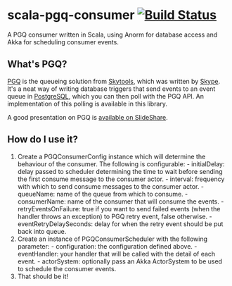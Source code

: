scala-pgq-consumer [![Build Status](https://travis-ci.org/BrandwatchLtd/pgq-consumer.svg)](https://travis-ci.org/BrandwatchLtd/pgq-consumer)
============

A PGQ consumer written in Scala, using Anorm for database access and Akka for scheduling consumer events.

What's PGQ?
-----------

[PGQ](https://wiki.postgresql.org/wiki/PGQ_Tutorial) is the queueing solution from [Skytools](https://wiki.postgresql.org/wiki/Skytools), which was written by [Skype](http://www.skype.com/en/). It's a neat way of writing database triggers that send events to an event queue in [PostgreSQL](http://www.postgresql.org/), which you can then poll with the PGQ API. An implementation of this polling is available in this library. 

A good presentation on PGQ is [available on SlideShare](http://www.slideshare.net/adorepump/skytools-pgq-queues-and-applications).

How do I use it?
----------------

  1. Create a PGQConsumerConfig instance which will determine the behaviour of the consumer. The following is configurable:
    - initialDelay: delay passed to scheduler determining the time to wait before sending the first consume message to the consumer actor.
    - interval: frequency with which to send consume messages to the consumer actor.
    - queueName: name of the queue from which to consume.
    - consumerName: name of the consumer that will consume the events.
    - retryEventsOnFailure: true if you want to send failed events (when the handler throws an exception) to PGQ retry event, false otherwise.
    - eventRetryDelaySeconds: delay for when the retry event should be put back into queue.
  2. Create an instance of PGQConsumerScheduler with the following parameter:
    - configuration: the configuration defined above.
    - eventHandler: your handler that will be called with the detail of each event.
    - actorSystem: optionally pass an Akka ActorSystem to be used to schedule the consumer events.
  3. That should be it!
